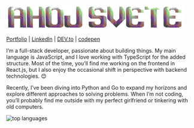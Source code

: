 ![banner](banner.png)

[Portfolio](https://asqit.space/) | [LinkedIn](https://www.linkedin.com/in/ondřej-tuček-a4b80a340) | [DEV.to](https://dev.to/iasqiti) | [codepen](https://codepen.io/Asqit)

I’m a full-stack developer, passionate about building things. My main language is JavaScript, and I love working with TypeScript for the added structure. Most of the time, you’ll find me working on the frontend in React.js, but I also enjoy the occasional shift in perspective with backend technologies. 😊

Recently, I’ve been diving into Python and Go to expand my horizons and explore different approaches to solving problems. 
When I’m not coding, you’ll probably find me outside with my perfect girlfriend or tinkering with old computers.


![top languages](https://github-language-widget.deno.dev/?username=Asqit&color=828582)
